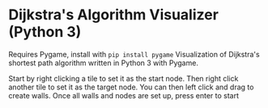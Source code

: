 # Dijkstra's Algorithm Visualizer (Python 3)
Requires Pygame, install with
```pip install pygame``` 
Visualization of Dijkstra's shortest path algorithm written in Python 3 with Pygame.

Start by right clicking a tile to set it as the start node. Then right click another tile to set it as the target node. You can then left click and drag to create walls. Once all walls and nodes are set up, press enter to start
